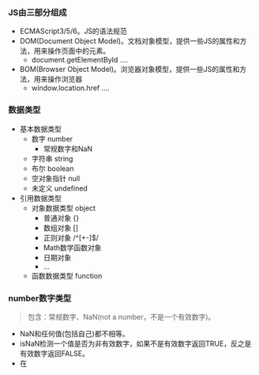 ### JS由三部分组成
- ECMAScript3/5/6。JS的语法规范
- DOM(Document Object Model)。文档对象模型，提供一些JS的属性和方法，用来操作页面中的元素。
    + document.getElementById ....
- BOM(Browser Object Model)。浏览器对象模型，提供一些JS的属性和方法，用来操作浏览器
    + window.location.href ....


### 数据类型
- 基本数据类型
    + 数字 number
        + 常规数字和NaN
    + 字符串 string
    + 布尔 boolean
    + 空对象指针 null
    + 未定义 undefined
- 引用数据类型
    + 对象数据类型 object
        + 普通对象 {}
        + 数组对象 []
        + 正则对象 /^[+-]$/
        + Math数学函数对象
        + 日期对象
        + ...
    + 函数数据类型 function

### number数字类型
> 包含：常规数字、NaN(not a number，不是一个有效数字)。      
- NaN和任何值(包括自己)都不相等。      
- isNaN检测一个值是否为非有效数字，如果不是有效数字返回TRUE，反之是有效数字返回FALSE。
- 在
